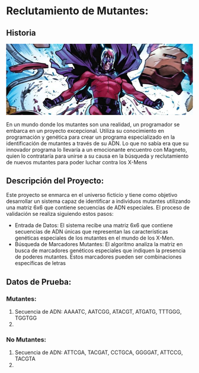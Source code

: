 # Reclutamiento de Mutantes: 
## Historia
![Imagen Ilustrativa de Magneto reclutando](/images/magneto.jpg)

En un mundo donde los mutantes son una realidad, un programador se embarca en un proyecto excepcional. Utiliza su conocimiento en programación y genética para crear un programa especializado en la identificación de mutantes a través de su ADN. Lo que no sabía era que su innovador programa lo llevaría a un emocionante encuentro con Magneto, quien lo contrataría para unirse a su causa en la búsqueda y reclutamiento de nuevos mutantes para poder luchar contra los X-Mens

## Descripción del Proyecto:
Este proyecto se enmarca en el universo ficticio y tiene como objetivo desarrollar un sistema capaz de identificar a individuos mutantes utilizando una matriz 6x6 que contiene secuencias de ADN especiales.
El proceso de validación se realiza siguiendo estos pasos:

- Entrada de Datos: El sistema recibe una matriz 6x6 que contiene secuencias de ADN únicas que representan las características genéticas especiales de los mutantes en el mundo de los X-Men.
- Búsqueda de Marcadores Mutantes: El algoritmo analiza la matriz en busca de marcadores genéticos especiales que indiquen la presencia de poderes mutantes. Estos marcadores pueden ser combinaciones específicas de letras

## Datos de Prueba:
### Mutantes:
1. Secuencia de ADN: AAAATC, AATCGG, ATACGT, ATGATG, TTTGGG, TGGTGG
2. 
### No Mutantes:
1. Secuencia de ADN: ATTCGA, TACGAT, CCTGCA, GGGGAT, ATTCCG, TACGTA
2. 
